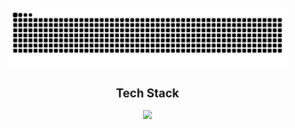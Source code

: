 <picture>
  <source media="(prefers-color-scheme: dark)" srcset="https://raw.githubusercontent.com/martontorner/martontorner/snk/github-contribution-graph-snake-dark.svg">
  <source media="(prefers-color-scheme: light)" srcset="https://raw.githubusercontent.com/martontorner/martontorner/snk/github-contribution-graph-snake.svg">
  <img alt="GitHub Contribution Graph" src="https://raw.githubusercontent.com/martontorner/martontorner/snk/github-contribution-graph-snake.svg">
</picture>

<h2 align="center">Tech Stack</h2>

<p align="center">
  <img src="https://skillicons.dev/icons?i=linux,apple,windows,azure,git,github,githubactions,bitbucket,jenkins,docker,kubernetes,openshift,redis,mongodb,postgres,bash,go,py,sklearn,pytorch,html,css,scss,bootstrap,js,ts,angular,nodejs,nestjs,nginx" />
</p>